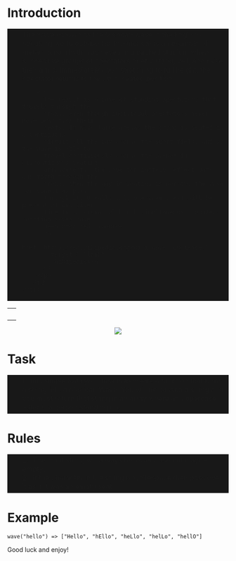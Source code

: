 <h1 id="introduction">Introduction</h1>
<p></p>
<table width="100%" border="0" cellspacing="0" cellpadding="0">
  <tbody>
    <tr>
      <td width="10" bgcolor="#181818">&nbsp;</td>
      <td bgcolor="#181818">
        The wave (known as the Mexican wave in the English-speaking world
        outside North America) is an example of metachronal rhythm achieved in a
        packed stadium when successive groups of spectators briefly stand, yell,
        and raise their arms. Immediately upon stretching to full height, the
        spectator returns to the usual seated position.

        <p>
          The result is a wave of standing spectators that travels through the
          crowd, even though individual spectators never move away from their
          seats. In many large arenas the crowd is seated in a contiguous
          circuit all the way around the sport field, and so the wave is able to
          travel continuously around the arena; in discontiguous seating
          arrangements, the wave can instead reflect back and forth through the
          crowd. When the gap in seating is narrow, the wave can sometimes pass
          through it. Usually only one wave crest will be present at any given
          time in an arena, although simultaneous, counter-rotating waves have
          been produced. (Source
          <a
            href="https://en.wikipedia.org/wiki/Wave_(audience)"
            target="_blank"
            >Wikipedia</a
          >)
        </p>
      </td>
    </tr>
  </tbody>
</table>

<table width="100%" border="0" cellspacing="0" cellpadding="0">
  <tbody>
    <tr>
      <td>&nbsp;</td>
    </tr>
  </tbody>
</table>

<center>
  <img
    src="https://raw.githubusercontent.com/adrianeyre/codewars/master/Ruby/Authored/Wave.png"
  />
</center>

<h1 id="task">Task</h1>
<table width="100%" border="0" cellspacing="0" cellpadding="0">
  <tbody>
    <tr>
      <td width="10" bgcolor="#181818">&nbsp;</td>
      <td bgcolor="#181818">
        In this simple Kata your task is to create a function that turns a
        string into a Mexican Wave. You will be passed a string and you must
        return that string in an array where an uppercase letter is a person
        standing up. 
      </td>
    </tr>
  </tbody>
</table>

<h1 id="rules">Rules</h1>
<table width="100%" border="0" cellspacing="0" cellpadding="0">
  <tbody>
    <tr>
      <td width="10" bgcolor="#181818">&nbsp;</td>
      <td bgcolor="#181818">
        1.&nbsp; The input string will always be lower case but maybe empty.<br />
        2.&nbsp; If the character in the string is whitespace then pass over it
        as if it was an empty seat.<br />
      </td>
    </tr>
  </tbody>
</table>

<h1 id="example">Example</h1>
<pre><code class="language-javascript">wave(<span class="hljs-string">"hello"</span>) =&gt; [<span class="hljs-string">"Hello"</span>, <span class="hljs-string">"hEllo"</span>, <span class="hljs-string">"heLlo"</span>, <span class="hljs-string">"helLo"</span>, <span class="hljs-string">"hellO"</span>]</code></pre>
<p>Good luck and enjoy!</p>
